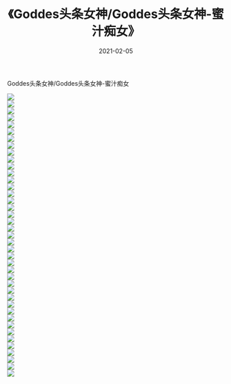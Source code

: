 ﻿---
layout: post
title:  《Goddes头条女神/Goddes头条女神-蜜汁痴女》
date:   2021-02-05
img: http://img.660000.xyz/Sharelink/网络美图/2021/Goddes头条女神/Goddes头条女神-蜜汁痴女/000.jpg
categories: [美女, 清纯, 唯美]
---

Goddes头条女神/Goddes头条女神-蜜汁痴女

 ![](http://img.660000.xyz/Sharelink/网络美图/2021/Goddes头条女神/Goddes头条女神-蜜汁痴女/001.jpg) <br>![](http://img.660000.xyz/Sharelink/网络美图/2021/Goddes头条女神/Goddes头条女神-蜜汁痴女/002.jpg) <br>![](http://img.660000.xyz/Sharelink/网络美图/2021/Goddes头条女神/Goddes头条女神-蜜汁痴女/003.jpg) <br>![](http://img.660000.xyz/Sharelink/网络美图/2021/Goddes头条女神/Goddes头条女神-蜜汁痴女/004.jpg) <br>![](http://img.660000.xyz/Sharelink/网络美图/2021/Goddes头条女神/Goddes头条女神-蜜汁痴女/005.jpg) <br>![](http://img.660000.xyz/Sharelink/网络美图/2021/Goddes头条女神/Goddes头条女神-蜜汁痴女/006.jpg) <br>![](http://img.660000.xyz/Sharelink/网络美图/2021/Goddes头条女神/Goddes头条女神-蜜汁痴女/007.jpg) <br>![](http://img.660000.xyz/Sharelink/网络美图/2021/Goddes头条女神/Goddes头条女神-蜜汁痴女/008.jpg) <br>![](http://img.660000.xyz/Sharelink/网络美图/2021/Goddes头条女神/Goddes头条女神-蜜汁痴女/009.jpg) <br>![](http://img.660000.xyz/Sharelink/网络美图/2021/Goddes头条女神/Goddes头条女神-蜜汁痴女/010.jpg) <br>![](http://img.660000.xyz/Sharelink/网络美图/2021/Goddes头条女神/Goddes头条女神-蜜汁痴女/011.jpg) <br>![](http://img.660000.xyz/Sharelink/网络美图/2021/Goddes头条女神/Goddes头条女神-蜜汁痴女/012.jpg) <br>![](http://img.660000.xyz/Sharelink/网络美图/2021/Goddes头条女神/Goddes头条女神-蜜汁痴女/013.jpg) <br>![](http://img.660000.xyz/Sharelink/网络美图/2021/Goddes头条女神/Goddes头条女神-蜜汁痴女/014.jpg) <br>![](http://img.660000.xyz/Sharelink/网络美图/2021/Goddes头条女神/Goddes头条女神-蜜汁痴女/015.jpg) <br>![](http://img.660000.xyz/Sharelink/网络美图/2021/Goddes头条女神/Goddes头条女神-蜜汁痴女/016.jpg) <br>![](http://img.660000.xyz/Sharelink/网络美图/2021/Goddes头条女神/Goddes头条女神-蜜汁痴女/017.jpg) <br>![](http://img.660000.xyz/Sharelink/网络美图/2021/Goddes头条女神/Goddes头条女神-蜜汁痴女/018.jpg) <br>![](http://img.660000.xyz/Sharelink/网络美图/2021/Goddes头条女神/Goddes头条女神-蜜汁痴女/019.jpg) <br>![](http://img.660000.xyz/Sharelink/网络美图/2021/Goddes头条女神/Goddes头条女神-蜜汁痴女/020.jpg) <br>![](http://img.660000.xyz/Sharelink/网络美图/2021/Goddes头条女神/Goddes头条女神-蜜汁痴女/021.jpg) <br>![](http://img.660000.xyz/Sharelink/网络美图/2021/Goddes头条女神/Goddes头条女神-蜜汁痴女/022.jpg) <br>![](http://img.660000.xyz/Sharelink/网络美图/2021/Goddes头条女神/Goddes头条女神-蜜汁痴女/023.jpg) <br>![](http://img.660000.xyz/Sharelink/网络美图/2021/Goddes头条女神/Goddes头条女神-蜜汁痴女/024.jpg) <br>![](http://img.660000.xyz/Sharelink/网络美图/2021/Goddes头条女神/Goddes头条女神-蜜汁痴女/025.jpg) <br>![](http://img.660000.xyz/Sharelink/网络美图/2021/Goddes头条女神/Goddes头条女神-蜜汁痴女/026.jpg) <br>![](http://img.660000.xyz/Sharelink/网络美图/2021/Goddes头条女神/Goddes头条女神-蜜汁痴女/027.jpg) <br>![](http://img.660000.xyz/Sharelink/网络美图/2021/Goddes头条女神/Goddes头条女神-蜜汁痴女/028.jpg) <br>![](http://img.660000.xyz/Sharelink/网络美图/2021/Goddes头条女神/Goddes头条女神-蜜汁痴女/029.jpg) <br>![](http://img.660000.xyz/Sharelink/网络美图/2021/Goddes头条女神/Goddes头条女神-蜜汁痴女/030.jpg) <br>![](http://img.660000.xyz/Sharelink/网络美图/2021/Goddes头条女神/Goddes头条女神-蜜汁痴女/031.jpg) <br>![](http://img.660000.xyz/Sharelink/网络美图/2021/Goddes头条女神/Goddes头条女神-蜜汁痴女/032.jpg) <br>![](http://img.660000.xyz/Sharelink/网络美图/2021/Goddes头条女神/Goddes头条女神-蜜汁痴女/033.jpg) <br>![](http://img.660000.xyz/Sharelink/网络美图/2021/Goddes头条女神/Goddes头条女神-蜜汁痴女/034.jpg) <br>![](http://img.660000.xyz/Sharelink/网络美图/2021/Goddes头条女神/Goddes头条女神-蜜汁痴女/035.jpg) <br>![](http://img.660000.xyz/Sharelink/网络美图/2021/Goddes头条女神/Goddes头条女神-蜜汁痴女/036.jpg) <br>![](http://img.660000.xyz/Sharelink/网络美图/2021/Goddes头条女神/Goddes头条女神-蜜汁痴女/037.jpg) <br>![](http://img.660000.xyz/Sharelink/网络美图/2021/Goddes头条女神/Goddes头条女神-蜜汁痴女/038.jpg) <br>![](http://img.660000.xyz/Sharelink/网络美图/2021/Goddes头条女神/Goddes头条女神-蜜汁痴女/039.jpg) <br>![](http://img.660000.xyz/Sharelink/网络美图/2021/Goddes头条女神/Goddes头条女神-蜜汁痴女/040.jpg) <br>![](http://img.660000.xyz/Sharelink/网络美图/2021/Goddes头条女神/Goddes头条女神-蜜汁痴女/041.jpg) <br>